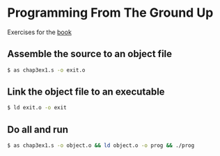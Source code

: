 # Programming From The Ground Up

Exercises for the [book](https://4hel.github.io/book/groundup.html)

## Assemble the source to an object file

```bash
$ as chap3ex1.s -o exit.o
```

## Link the object file to an executable
```bash
$ ld exit.o -o exit
```

## Do all and run
```bash
$ as chap3ex1.s -o object.o && ld object.o -o prog && ./prog
```


